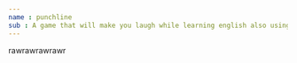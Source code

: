 ```yaml
---
name : punchline
sub : A game that will make you laugh while learning english also using voice recognition
---
```


rawrawrawrawr